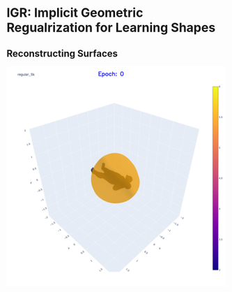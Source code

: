 # IGR: Implicit Geometric Regualrization for Learning Shapes

Reconstructing Surfaces
-

![LongTest](./visuals/long_test_gif.gif)